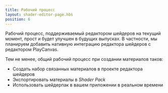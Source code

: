 ```yaml
---
title: Рабочий процесс
layout: shader-editor-page.hbs
position: 6
---
```


Рабочий процесс, поддерживаемый редактором шейдеров на текущий момент, прост и будет улучшен в будущих выпусках. В частности, мы планируем добавить нативную интеграцию редактора шейдеров с редактором PlayCanvas.

Тем не менее, общий рабочий процесс при создании материалов таков:

- Создать набор связанных материалов в проекте редактора шейдеров
- Экспортировать материалы в *Shader Pack*
- Использовать шейдерпак в вашем приложении в реальном времени